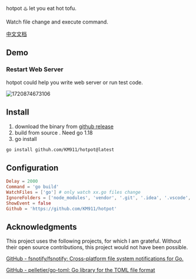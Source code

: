 hotpot  ♨️  let you eat hot tofu.

Watch file change and execute command.

[中文文档](https://github.com/KM911/hotpot/blob/main/README_zh-CN.md)

## Demo

### Restart Web Server

hotpot could help you write web server or run test code. 

![1720874673106](image/README_zh-CN/1720874673106.png)

## Install

1. download the binary from [github release](https://github.com/KM911/hotpot/releases)
2. build from source . Need go 1.18
3. go install

```bash
go install githuh.com/KM911/hotpot@latest
```

## Configuration

```toml
Delay = 2000
Command = 'go build'
WatchFiles = ['go'] # only watch xx.go files change 
IgnoreFolders = ['node_modules', 'vendor', '.git', '.idea', '.vscode', 'log', 'build', 'dist', 'bin', 'public', 'target', 'output']
ShowEvent = false
Github = 'https://github.com/KM911/hotpot'
```

## Acknowledgments

This project uses the following projects, for which I am grateful. Without their open source contributions, this project would not have been possible.

[GitHub - fsnotify/fsnotify: Cross-platform file system notifications for Go.](https://github.com/fsnotify/fsnotify)

[GitHub - pelletier/go-toml: Go library for the TOML file format](https://github.com/pelletier/go-toml)
